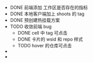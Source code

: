 - DONE 前端添加 工作区是否存在的指标
- DONE 本地客户端加上 shoots 的 tag
- DONE 预创建热挂载方案
- TODO 收敛前端 bug
	- DONE cell 中 tag 可点击
	- DONE 卡片的 wsid 和 repo 样式
	- TODO hover 的仓库可点击
-
-